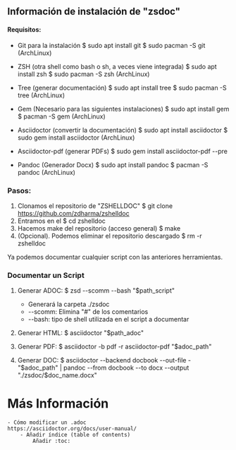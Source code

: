 ## Información de instalación de "zsdoc"

#### Requisitos:

- Git para la instalación
    $ sudo apt install git
    $ sudo pacman -S git (ArchLinux)

- ZSH (otra shell como bash o sh, a veces viene integrada)
    $ sudo apt install zsh
    $ sudo pacman -S zsh (ArchLinux)

- Tree (generar documentación)
    $ sudo apt install tree
    $ sudo pacman -S tree (ArchLinux)

- Gem (Necesario para las siguientes instalaciones)
    $ sudo apt install gem
    $ pacman -S gem (ArchLinux)

- Asciidoctor (convertir la documentación)
    $ sudo apt install asciidoctor
    $ sudo gem install asciidoctor (ArchLinux)

- Asciidoctor-pdf (generar PDFs)
    $ sudo gem install asciidoctor-pdf --pre

- Pandoc (Generador Docx)
    $ sudo apt install pandoc
    $ pacman -S pandoc (ArchLinux)

### Pasos:

1. Clonamos el repositorio de "ZSHELLDOC"
    $ git clone https://github.com/zdharma/zshelldoc
2. Entramos en el
    $ cd zshelldoc
3. Hacemos make del repositorio (acceso general)
    $ make
4. (Opcional). Podemos eliminar el repositorio descargado
    $ rm -r zshelldoc

Ya podemos documentar cualquier script con las anteriores herramientas.

### Documentar un Script

1. Generar ADOC: 
    $ zsd --scomm --bash "$path_script"
    - Generará la carpeta ./zsdoc
    - --scomm: Elimina "#" de los comentarios
    - --bash: tipo de shell utilizada en el script a documentar

2. Generar HTML:
    $ asciidoctor "$path_adoc"

3. Generar PDF:
    $ asciidoctor -b pdf -r asciidoctor-pdf "$adoc_path"

4. Generar DOC:
    $ asciidoctor --backend docbook --out-file - "$adoc_path" | pandoc --from docbook --to docx --output "./zsdoc/$doc_name.docx"

# Más Información

    - Cómo modificar un .adoc
    https://asciidoctor.org/docs/user-manual/
        - Añadir índice (table of contents)
            Añadir :toc: